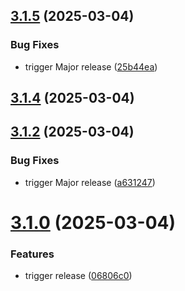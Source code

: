 ## [3.1.5](https://github.com/esolonchenko/du-semantic-release/compare/v3.1.4...v3.1.5) (2025-03-04)


### Bug Fixes

* trigger Major release ([25b44ea](https://github.com/esolonchenko/du-semantic-release/commit/25b44ea007a5c057fe50784e76c4a50437705d6e))

## [3.1.4](https://github.com/esolonchenko/du-semantic-release/compare/v3.1.3...v3.1.4) (2025-03-04)

## [3.1.2](https://github.com/esolonchenko/du-semantic-release/compare/v3.1.1...v3.1.2) (2025-03-04)


### Bug Fixes

* trigger Major release ([a631247](https://github.com/esolonchenko/du-semantic-release/commit/a631247659f5ffa8f31f050b2497b87c9b5ad66a))

# [3.1.0](https://github.com/esolonchenko/du-semantic-release/compare/v3.0.0...v3.1.0) (2025-03-04)


### Features

* trigger release ([06806c0](https://github.com/esolonchenko/du-semantic-release/commit/06806c07262123a156941355a169019421d08af3))
